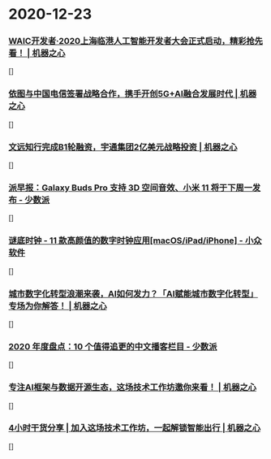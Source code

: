 
# 2020-12-23

### [WAIC开发者·2020上海临港人工智能开发者大会正式启动，精彩抢先看！ | 机器之心](https://www.jiqizhixin.com/articles/2020-12-23-3)

[]

### [依图与中国电信签署战略合作，携手开创5G+AI融合发展时代 | 机器之心](https://www.jiqizhixin.com/articles/2020-12-23-2)

[]

### [文远知行完成B1轮融资，宇通集团2亿美元战略投资 | 机器之心](https://www.jiqizhixin.com/articles/2020-12-23)

[]

### [派早报：Galaxy Buds Pro 支持 3D 空间音效、小米 11 将于下周一发布 - 少数派](https://sspai.com/post/64180)

[]

### [谜底时钟 - 11 款高颜值的数字时钟应用[macOS/iPad/iPhone] - 小众软件](https://www.appinn.com/md-clock-live-in-the-present/)

[]

### [城市数字化转型浪潮来袭，AI如何发力？「AI赋能城市数字化转型」专场为你解答！ | 机器之心](https://www.jiqizhixin.com/articles/2020-12-23-4)

[]

### [2020 年度盘点：10 个值得追更的中文播客栏目 - 少数派](https://sspai.com/post/64147)

[]

### [专注AI框架与数据开源生态，这场技术工作坊邀你来看！ | 机器之心](https://www.jiqizhixin.com/articles/2020-12-23-7)

[]

### [4小时干货分享 | 加入这场技术工作坊，一起解锁智能出行 | 机器之心](https://www.jiqizhixin.com/articles/2020-12-23-6)

[]